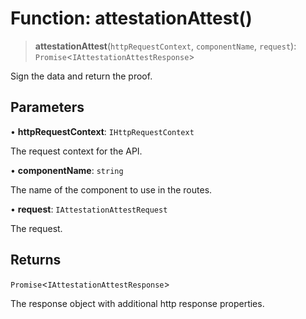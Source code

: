 # Function: attestationAttest()

> **attestationAttest**(`httpRequestContext`, `componentName`, `request`): `Promise`\<`IAttestationAttestResponse`\>

Sign the data and return the proof.

## Parameters

• **httpRequestContext**: `IHttpRequestContext`

The request context for the API.

• **componentName**: `string`

The name of the component to use in the routes.

• **request**: `IAttestationAttestRequest`

The request.

## Returns

`Promise`\<`IAttestationAttestResponse`\>

The response object with additional http response properties.
